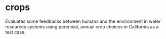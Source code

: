 # crops
Evaluates some feedbacks between humans and the environment in water resources systems using perennial, annual crop choices in California as a test case.
